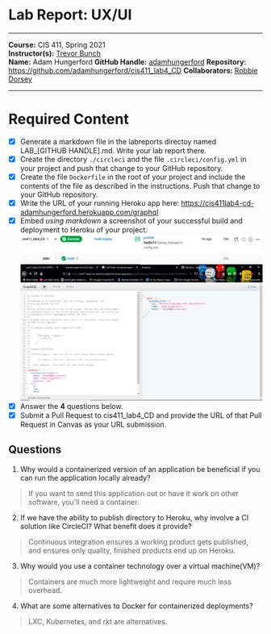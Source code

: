 # Lab Report: UX/UI
___
**Course:** CIS 411, Spring 2021  
**Instructor(s):** [Trevor Bunch](https://github.com/trevordbunch)  
**Name:** Adam Hungerford
**GitHub Handle:** [adamhungerford](https://github.com/adamhungerford)
**Repository:** https://github.com/adamhungerford/cis411_lab4_CD
**Collaborators:** [Robbie Dorsey](https://github.com/airgo32)
___

# Required Content

- [x] Generate a markdown file in the labreports directoy named LAB_[GITHUB HANDLE].md. Write your lab report there.
- [x] Create the directory ```./circleci``` and the file ```.circleci/config.yml``` in your project and push that change to your GitHub repository.
- [x] Create the file ```Dockerfile``` in the root of your project and include the contents of the file as described in the instructions. Push that change to your GitHub repository.
- [x] Write the URL of your running Heroku app here: https://cis411lab4-cd-adamhungerford.herokuapp.com/graphql
- [x] Embed _using markdown_ a screenshot of your successful build and deployment to Heroku of your project.  
![Successful build.](../assets/successful_deploy.PNG)
![Successful mutation.](../assets/successful_mutation.png)
- [x] Answer the **4** questions below.
- [x] Submit a Pull Request to cis411_lab4_CD and provide the URL of that Pull Request in Canvas as your URL submission.

## Questions
1. Why would a containerized version of an application be beneficial if you can run the application locally already?
> If you want to send this application out or have it work on other software, you'll need a container.
2. If we have the ability to publish directory to Heroku, why involve a CI solution like CircleCI? What benefit does it provide?
> Continuous integration ensures a working product gets published, and ensures only quality, finished products end up on Heroku.
3. Why would you use a container technology over a virtual machine(VM)?
> Containers are much more lightweight and require much less overhead.
4. What are some alternatives to Docker for containerized deployments?
> LXC, Kubernetes, and rkt are alternatives.
